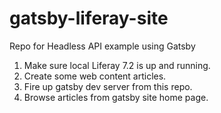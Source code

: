 # gatsby-liferay-site
Repo for Headless API example using Gatsby

1) Make sure local Liferay 7.2 is up and running.
2) Create some web content articles.
3) Fire up gatsby dev server from this repo.
4) Browse articles from gatsby site home page. 



